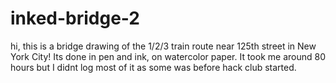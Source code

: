 # inked-bridge-2

hi, this is a bridge drawing of the 1/2/3 train route near 125th street in New York City! Its done in pen and ink, on watercolor paper. It took me around 80 hours but I didnt log most of it as some was before hack club started.
